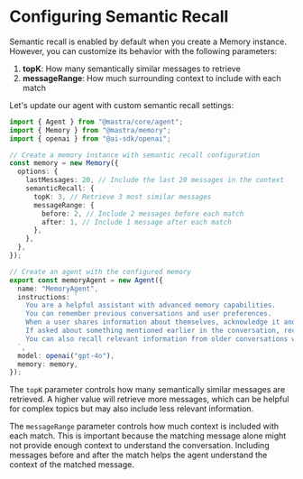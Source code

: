 # Configuring Semantic Recall

Semantic recall is enabled by default when you create a Memory instance. However, you can customize its behavior with the following parameters:

1. **topK**: How many semantically similar messages to retrieve
2. **messageRange**: How much surrounding context to include with each match

Let's update our agent with custom semantic recall settings:

```typescript
import { Agent } from "@mastra/core/agent";
import { Memory } from "@mastra/memory";
import { openai } from "@ai-sdk/openai";

// Create a memory instance with semantic recall configuration
const memory = new Memory({
  options: {
    lastMessages: 20, // Include the last 20 messages in the context
    semanticRecall: {
      topK: 3, // Retrieve 3 most similar messages
      messageRange: {
        before: 2, // Include 2 messages before each match
        after: 1, // Include 1 message after each match
      },
    },
  },
});

// Create an agent with the configured memory
export const memoryAgent = new Agent({
  name: "MemoryAgent",
  instructions: `
    You are a helpful assistant with advanced memory capabilities.
    You can remember previous conversations and user preferences.
    When a user shares information about themselves, acknowledge it and remember it for future reference.
    If asked about something mentioned earlier in the conversation, recall it accurately.
    You can also recall relevant information from older conversations when appropriate.
  `,
  model: openai("gpt-4o"),
  memory: memory,
});
```

The `topK` parameter controls how many semantically similar messages are retrieved. A higher value will retrieve more messages, which can be helpful for complex topics but may also include less relevant information.

The `messageRange` parameter controls how much context is included with each match. This is important because the matching message alone might not provide enough context to understand the conversation. Including messages before and after the match helps the agent understand the context of the matched message.
